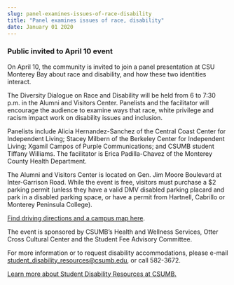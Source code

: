 ```yaml
---
slug: panel-examines-issues-of-race-disability
title: "Panel examines issues of race, disability"
date: January 01 2020
---
```


<h3>Public invited to April 10 event</h3><p>On April 10, the community is invited to join a panel presentation at CSU Monterey Bay about race and disability, and how these two identities interact.
</p><p>The Diversity Dialogue on Race and Disability will be held from 6 to 7:30 p.m. in the Alumni and Visitors Center. Panelists and the facilitator will encourage the audience to examine ways that race, white privilege and racism impact work on disability issues and inclusion.
</p><p>Panelists include Alicia Hernandez-Sanchez of the Central Coast Center for Independent Living; Stacey Milbern of the Berkeley Center for Independent Living; Xgamil Campos of Purple Communications; and CSUMB student Tiffany Williams. The facilitator is Erica Padilla-Chavez of the Monterey County Health Department.
</p><p>The Alumni and Visitors Center is located on Gen. Jim Moore Boulevard at Inter-Garrison Road. While the event is free, visitors must purchase a $2 parking permit (unless they have a valid DMV disabled parking placard and park in a disabled parking space, or have a permit from Hartnell, Cabrillo or Monterey Peninsula College).
</p><p><a href="http://about.csumb.edu/sites/default/files/53/attachments/files/avc.pdf">Find driving directions and a campus map here</a>.
</p><p>The event is sponsored by CSUMB’s Health and Wellness Services, Otter Cross Cultural Center and the Student Fee Advisory Committee.
</p><p>For more information or to request disability accommodations, please e-mail <a href="&#109;&#x61;i&#108;&#x74;&#111;&#58;&#x73;&#116;&#117;&#x64;&#101;&#110;&#x74;&#95;&#x64;&#x69;&#115;&#x61;&#x62;&#105;&#x6c;i&#116;&#x79;&#95;&#114;&#x65;&#115;&#111;&#x75;&#114;&#99;&#x65;&#115;&#x40;&#x63;&#115;&#x75;&#x6d;&#98;&#x2e;e&#100;&#x75;">student_disability_resources@csumb.edu</a>, or call 582-3672.
</p><p><a href="http://sdr.csumb.edu/student-disability-resources">Learn more about Student Disability Resources at CSUMB.</a>
</p>
